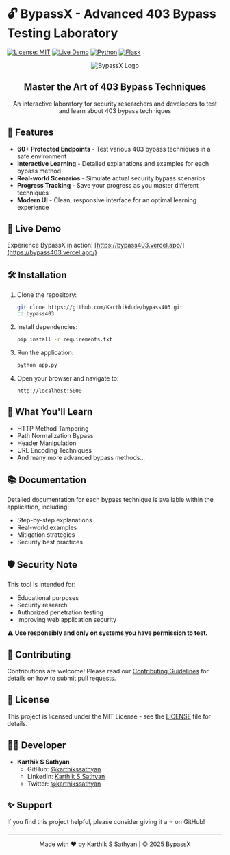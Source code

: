 # 🔓 BypassX - Advanced 403 Bypass Testing Laboratory

[![License: MIT](https://img.shields.io/badge/License-MIT-yellow.svg)](https://opensource.org/licenses/MIT)
[![Live Demo](https://img.shields.io/badge/🔗_Live_Demo-000?style=flat&logo=vercel&labelColor=000000&color=white)](https://bypass403.vercel.app/)
[![Python](https://img.shields.io/badge/Python-3.8+-blue.svg)](https://www.python.org/)
[![Flask](https://img.shields.io/badge/Flask-2.3.3-000000.svg)](https://flask.palletsprojects.com/)

<div align="center">
  <img src="https://img.icons8.com/color/96/000000/shield--v1.png" alt="BypassX Logo"/>
  <h2>Master the Art of 403 Bypass Techniques</h2>
  <p>An interactive laboratory for security researchers and developers to test and learn about 403 bypass techniques</p>
</div>

## 🌟 Features

- **60+ Protected Endpoints** - Test various 403 bypass techniques in a safe environment
- **Interactive Learning** - Detailed explanations and examples for each bypass method
- **Real-world Scenarios** - Simulate actual security bypass scenarios
- **Progress Tracking** - Save your progress as you master different techniques
- **Modern UI** - Clean, responsive interface for an optimal learning experience

## 🚀 Live Demo

Experience BypassX in action: [https://bypass403.vercel.app/](https://bypass403.vercel.app/)

## 🛠️ Installation

1. Clone the repository:
   ```bash
   git clone https://github.com/Karthikdude/bypass403.git
   cd bypass403
   ```

2. Install dependencies:
   ```bash
   pip install -r requirements.txt
   ```

3. Run the application:
   ```bash
   python app.py
   ```

4. Open your browser and navigate to:
   ```
   http://localhost:5000
   ```

## 🎯 What You'll Learn

- HTTP Method Tampering
- Path Normalization Bypass
- Header Manipulation
- URL Encoding Techniques
- And many more advanced bypass methods...

## 📚 Documentation

Detailed documentation for each bypass technique is available within the application, including:

- Step-by-step explanations
- Real-world examples
- Mitigation strategies
- Security best practices

## 🛡️ Security Note

This tool is intended for:
- Educational purposes
- Security research
- Authorized penetration testing
- Improving web application security

⚠️ **Use responsibly and only on systems you have permission to test.**

## 🤝 Contributing

Contributions are welcome! Please read our [Contributing Guidelines](CONTRIBUTING.md) for details on how to submit pull requests.

## 📄 License

This project is licensed under the MIT License - see the [LICENSE](LICENSE) file for details.

## 👨‍💻 Developer

- **Karthik S Sathyan**
  - GitHub: [@karthikssathyan](https://github.com/Karthikdude)
  - LinkedIn: [Karthik S Sathyan](https://linkedin.com/in/karthik-s-sathyan)
  - Twitter: [@karthikssathyan](https://twitter.com/igdudee)

## ✨ Support

If you find this project helpful, please consider giving it a ⭐️ on GitHub!

---

<div align="center">
  Made with ❤️ by Karthik S Sathyan | © 2025 BypassX
</div>
